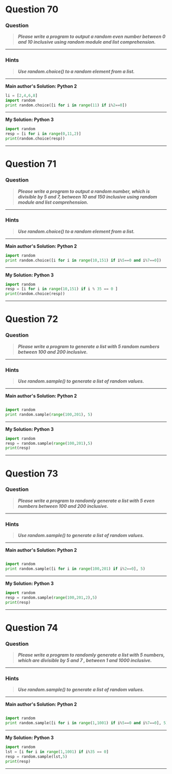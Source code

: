 # Question 70

### **Question**

> **_Please write a program to output a random even number between 0 and 10 inclusive using random module and list comprehension._**

---

### Hints

> **_Use random.choice() to a random element from a list._**

---

**Main author's Solution: Python 2**

```python
li = [2,4,6,8]
import random
print random.choice([i for i in range(11) if i%2==0])
```

---

**My Solution: Python 3**

```python
import random
resp = [i for i in range(0,11,2)]
print(random.choice(resp))
```

---

# Question 71

### **Question**

> **_Please write a program to output a random number, which is divisible by 5 and 7, between 10 and 150 inclusive using random module and list comprehension._**

---

### Hints

> **_Use random.choice() to a random element from a list._**

---

**Main author's Solution: Python 2**

```python
import random
print random.choice([i for i in range(10,151) if i%5==0 and i%7==0])
```

---

**My Solution: Python 3**

```python
import random
resp = [i for i in range(10,151) if i % 35 == 0 ]
print(random.choice(resp))
```

---

# Question 72

### **Question**

> **_Please write a program to generate a list with 5 random numbers between 100 and 200 inclusive._**

---

### Hints

> **_Use random.sample() to generate a list of random values._**

---

**Main author's Solution: Python 2**

```python

import random
print random.sample(range(100,201), 5)
```

---

**My Solution: Python 3**

```python
import random
resp = random.sample(range(100,201),5)
print(resp)
```

---

# Question 73

### **Question**

> **_Please write a program to randomly generate a list with 5 even numbers between 100 and 200 inclusive._**

---

### Hints

> **_Use random.sample() to generate a list of random values._**

---

**Main author's Solution: Python 2**

```python

import random
print random.sample([i for i in range(100,201) if i%2==0], 5)

```

---

**My Solution: Python 3**

```python
import random
resp = random.sample(range(100,201,2),5)
print(resp)
```

---

# Question 74

### **Question**

> **_Please write a program to randomly generate a list with 5 numbers, which are divisible by 5 and 7 , between 1 and 1000 inclusive._**

---

### Hints

> **_Use random.sample() to generate a list of random values._**

---

**Main author's Solution: Python 2**

```python

import random
print random.sample([i for i in range(1,1001) if i%5==0 and i%7==0], 5)
```

---

**My Solution: Python 3**

```python
import random
lst = [i for i in range(1,1001) if i%35 == 0]
resp = random.sample(lst,5)
print(resp)
```

---


